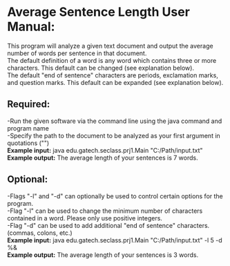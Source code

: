 # **Average Sentence Length User Manual:**

This program will analyze a given text document and output the average number of words per sentence in that document.  
The default definition of a word is any word which contains three or more characters.  This default can be changed (see explanation below).  
The default "end of sentence" characters are periods, exclamation marks, and question marks. This default can be expanded (see explanation below).

**Required:**
-------------
-Run the given software via the command line using the java command and program name  
-Specify the path to the document to be analyzed as your first argument in quotations ("")  
**Example input:** java edu.gatech.seclass.prj1.Main "C:/Path/input.txt"  
**Example output:** The average length of your sentences is 7 words.  

**Optional:**
-------------
-Flags "-l" and "-d" can optionally be used to control certain options for the program.  
-Flag "-l" can be used to change the minimum number of characters contained in a word. Please only use positive integers.  
-Flag "-d" can be used to add additional "end of sentence" characters. (commas, colons, etc.)  
**Example input:** java edu.gatech.seclass.prj1.Main "C:/Path/input.txt" -l 5 -d %&  
**Example output:** The average length of your sentences is 3 words.  
